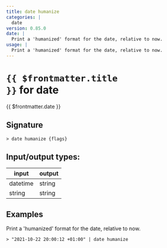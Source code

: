 ```yaml
---
title: date humanize
categories: |
  date
version: 0.85.0
date: |
  Print a 'humanized' format for the date, relative to now.
usage: |
  Print a 'humanized' format for the date, relative to now.
---
```

<!-- This file is automatically generated. Please edit the command in https://github.com/nushell/nushell instead. -->

# <code>{{ $frontmatter.title }}</code> for date

<div class='command-title'>{{ $frontmatter.date }}</div>

## Signature

```> date humanize {flags} ```


## Input/output types:

| input    | output |
| -------- | ------ |
| datetime | string |
| string   | string |
## Examples

Print a 'humanized' format for the date, relative to now.
```nu
> "2021-10-22 20:00:12 +01:00" | date humanize

```
